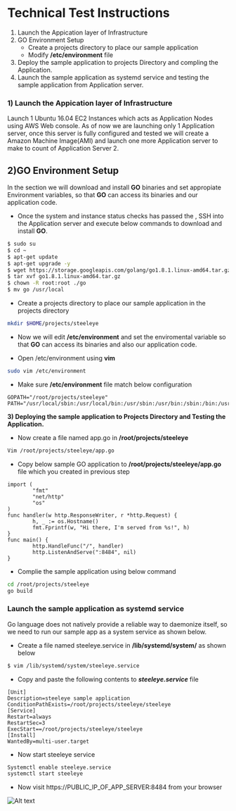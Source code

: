 # Technical Test Instructions
1)  Launch the Appication layer of Infrastructure
2)  GO Environment Setup
    *  Create a projects directory to place our sample application
    *  Modify **/etc/environment** file
3) Deploy the sample application to projects Directory  and compling the Application.
4) Launch the sample application as systemd service and testing the sample application from Application server.

### 1) Launch the Appication layer of Infrastructure
Launch 1 Ubuntu 16.04 EC2 Instances which acts as Application Nodes using AWS Web console. As of now we are launching only 1 Application server, once this server is fully configured and tested we will create a Amazon Machine Image(AMI) and launch one more Application server to make to count of Application Server 2.



## 2)GO Environment Setup
In the section we will download and install **GO** binaries and set appropiate Environment variables, so that **GO** can access its binaries and our application code.
&nbsp;

- Once the system and instance status checks has passed the , SSH into the Application server and execute below commands to download and install **GO**.
&nbsp;
``` sh
$ sudo su
$ cd ~
$ apt-get update 
$ apt-get upgrade -y
$ wget https://storage.googleapis.com/golang/go1.8.1.linux-amd64.tar.gz
$ tar xvf go1.8.1.linux-amd64.tar.gz
$ chown -R root:root ./go
$ mv go /usr/local
```

- Create a projects directory to place our sample application in the projects directory
```sh
mkdir $HOME/projects/steeleye
```
- Now we will edit **/etc/environment**   and set the  enviromental variable so that **GO** can access its binaries and also our application code.

- Open /etc/environment using **vim** 
``` sh
sudo vim /etc/environment
```
- Make sure **/etc/environment** file match below configuration
```
GOPATH="/root/projects/steeleye"
PATH="/usr/local/sbin:/usr/local/bin:/usr/sbin:/usr/bin:/sbin:/bin:/usr/games:/usr/local/games:/usr/local/go/bin:$GOPATH/bin"
```
**3) Deploying the sample application to Projects Directory and Testing the Application.**

- Now create a file named app.go in **/root/projects/steeleye**
``` sh
Vim /root/projects/steeleye/app.go
```

- Copy below sample GO application to **/root/projects/steeleye/app.go** file
 which you created in previous step
```
import (
        "fmt"
        "net/http"
        "os"
)
func handler(w http.ResponseWriter, r *http.Request) {
        h, _ := os.Hostname()
        fmt.Fprintf(w, "Hi there, I'm served from %s!", h)
}
func main() {
        http.HandleFunc("/", handler)
        http.ListenAndServe(":8484", nil)
}
```

- Complie the  sample application using below command
```sh 
cd /root/projects/steeleye
go build
```
### Launch the sample application as systemd service

Go language does not natively provide a reliable way to daemonize itself, so we need to run our sample app as a system service as shown below.

- Create a file named steeleye.service in **/lib/systemd/system/**  as shown below
``` sh
$ vim /lib/systemd/system/steeleye.service
```

- Copy and paste the following contents  to ***steeleye.service*** file 

```
[Unit]
Description=steeleye sample application
ConditionPathExists=/root/projects/steeleye/steeleye
[Service]
Restart=always
RestartSec=3
ExecStart==/root/projects/steeleye/steeleye
[Install]
WantedBy=multi-user.target
```

- Now start steeleye service
``` sh
Systemctl enable steeleye.service
systemctl start steeleye
```
- Now visit https://PUBLIC_IP_OF_APP_SERVER:8484 from your browser

![Alt text](https://raw.githubusercontent.com/iamsoman/steel-eye/master/app-server-output.PNG )





 


 

